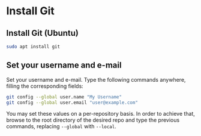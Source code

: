 # Install Git

## Install Git (Ubuntu)

```bash
sudo apt install git
```

## Set your username and e-mail

Set your username and e-mail. Type the following commands anywhere, filling the corresponding fields:

```bash
git config --global user.name "My Username"
git config --global user.email "user@example.com"
```

You may set these values on a per-repository basis. In order to achieve that, browse to the root directory of the desired repo and type the previous commands, replacing `--global` with `--local`.
